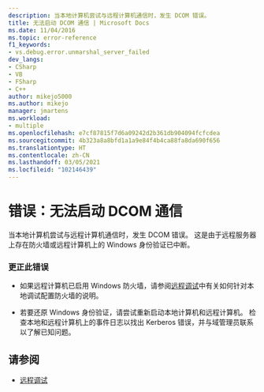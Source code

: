 ```yaml
---
description: 当本地计算机尝试与远程计算机通信时，发生 DCOM 错误。
title: 无法启动 DCOM 通信 | Microsoft Docs
ms.date: 11/04/2016
ms.topic: error-reference
f1_keywords:
- vs.debug.error.unmarshal_server_failed
dev_langs:
- CSharp
- VB
- FSharp
- C++
author: mikejo5000
ms.author: mikejo
manager: jmartens
ms.workload:
- multiple
ms.openlocfilehash: e7cf87815f7d6a09242d2b361db904094fcfcdea
ms.sourcegitcommit: 4b323a8a8bfd1a1a9e84f4b4ca88fa8da690f656
ms.translationtype: HT
ms.contentlocale: zh-CN
ms.lasthandoff: 03/05/2021
ms.locfileid: "102146439"
---
```

# <a name="error-unable-to-initiate-dcom-communication"></a>错误：无法启动 DCOM 通信
当本地计算机尝试与远程计算机通信时，发生 DCOM 错误。 这是由于远程服务器上存在防火墙或远程计算机上的 Windows 身份验证已中断。

### <a name="to-correct-this-error"></a>更正此错误

- 如果远程计算机已启用 Windows 防火墙，请参阅[远程调试](../debugger/remote-debugging.md)中有关如何针对本地调试配置防火墙的说明。

- 若要还原 Windows 身份验证，请尝试重新启动本地计算机和远程计算机。 检查本地和远程计算机上的事件日志以找出 Kerberos 错误，并与域管理员联系以了解已知问题。

## <a name="see-also"></a>请参阅
- [远程调试](../debugger/remote-debugging.md)
